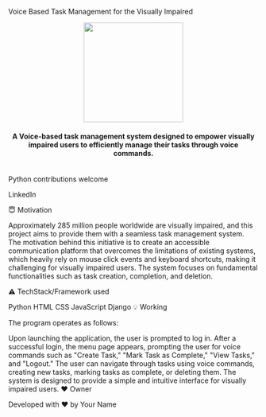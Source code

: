 Voice Based Task Management for the Visually Impaired

<div align="center">
  <img src="https://media.istockphoto.com/vectors/voice-email-vector-id1061198900?k=20&m=1061198900&s=612x612&w=0&h=iOwwlHhB-pYpN_89Fw_ZXZn0_NMhmcVFAYeVFg55YoE=" width="200" height="200"/>
  <h4>A Voice-based task management system designed to empower visually impaired users to efficiently manage their tasks through voice commands.</h4>
</div>
<br>
Python
contributions welcome



LinkedIn

:innocent: Motivation

Approximately 285 million people worldwide are visually impaired, and this project aims to provide them with a seamless task management system. The motivation behind this initiative is to create an accessible communication platform that overcomes the limitations of existing systems, which heavily rely on mouse click events and keyboard shortcuts, making it challenging for visually impaired users. The system focuses on fundamental functionalities such as task creation, completion, and deletion.

:warning: TechStack/Framework used

Python
HTML
CSS
JavaScript
Django
:bulb: Working

The program operates as follows:

Upon launching the application, the user is prompted to log in.
After a successful login, the menu page appears, prompting the user for voice commands such as "Create Task," "Mark Task as Complete," "View Tasks," and "Logout."
The user can navigate through tasks using voice commands, creating new tasks, marking tasks as complete, or deleting them.
The system is designed to provide a simple and intuitive interface for visually impaired users.
:heart: Owner

Developed with :heart:  by Your Name
